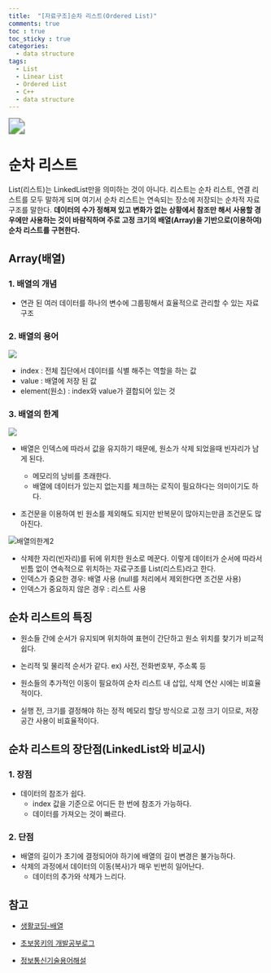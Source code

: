 ```yaml
---
title:  "[자료구조]순차 리스트(Ordered List)"
comments: true
toc : true
toc_sticky : true
categories:
  - data structure
tags:
  - List
  - Linear List
  - Ordered List
  - C++
  - data structure
---
```


<img src="D:\자료구조-이미지\0002.jpg" style="zoom: 200%;" />

# 순차 리스트

List(리스트)는 LinkedList만을 의미하는 것이 아니다. 리스트는 순차 리스트, 연결 리스트를 모두 말하게 되며 여기서 순차 리스트는 연속되는 장소에 저장되는 순차적 자료구조를 말한다. **데이터의 수가 정해져 있고 변화가 없는 상황에서 참조만 해서 사용할 경우에만 사용하는 것이 바람직하며 주로 고정 크기의 배열(Array)을 기반으로(이용하여) 순차 리스트를 구현한다.**



## Array(배열)

### 1. 배열의 개념

- 연관 된 여러 데이터를 하나의 변수에 그룹핑해서 효율적으로 관리할 수 있는 자료구조

### 2. 배열의 용어

![](D:\자료구조-이미지\배열용어.gif)

- index : 전체 집단에서 데이터를 식별 해주는 역할을 하는 값
- value : 배열에 저장 된 값
- element(원소) : index와 value가 결합되어 있는 것

### 3. 배열의 한계

![](D:\자료구조-이미지\배열의한계.gif)



- 배열은 인덱스에 따라서 값을 유지하기 때문에, 원소가 삭제 되었을때 빈자리가 남게 된다.

  - 메모리의 낭비를 초래한다.
  - 배열에 데이터가 있는지 없는지를 체크하는 로직이 필요하다는 의미이기도 하다.

- 조건문을 이용하여 빈 원소를 제외해도 되지만 반복문이 많아지는만큼 조건문도 많아진다.

  

![배열의한계2](D:\자료구조-이미지\배열의한계2.gif)



- 삭제한 자리(빈자리)를 뒤에 위치한 원소로 메꾼다. 이렇게 데이터가 순서에 따라서 빈틈 없이 연속적으로 위치하는 자료구조를 List(리스트)라고 한다. 
- 인덱스가 중요한 경우: 배열 사용 (null를 처리에서 제외한다면 조건문 사용)
- 인덱스가 중요하지 않은 경우 : 리스트 사용



## 순차 리스트의 특징

- 원소들 간에 순서가 유지되며 위치하여 표현이 간단하고 원소 위치를 찾기가 비교적 쉽다.

- 논리적 및 물리적 순서가 같다. ex) 사전, 전화번호부, 주소록 등

- 원소들의 추가적인 이동이 필요하여 순차 리스트 내 삽입, 삭제 연산 시에는 비효율적이다.

- 실행 전, 크기를 결정해야 하는 정적 메모리 할당 방식으로 고정 크기 이므로, 저장공간 사용이 비효율적이다.

  

## 순차 리스트의 장단점(LinkedList와 비교시)

### 1. 장점

- 데이터의 참조가 쉽다.
  - index 값을 기준으로 어디든 한 번에 참조가 가능하다.
  - 데이터를 가져오는 것이 빠르다.

### 2. 단점

- 배열의 길이가 초기에 결정되어야 하기에 배열의 길이 변경은 불가능하다.
- 삭제의 과정에서 데이터의 이동(복사)가 매우 빈번히 일어난다.
  - 데이터의 추가와 삭제가 느리다.
  
    



## 참고

- [생활코딩-배열](https://opentutorials.org/module/1335/8677)
- [초보몽키의 개발공부로그](https://wayhome25.github.io/cs/2017/04/17/cs-18-1/)

- [정보통신기술용어해설 ](http://www.ktword.co.kr/abbr_view.php?m_temp1=3979)